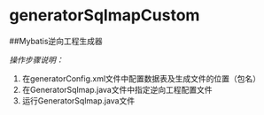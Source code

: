 # generatorSqlmapCustom

##Mybatis逆向工程生成器

*操作步骤说明：*

1. 在generatorConfig.xml文件中配置数据表及生成文件的位置（包名）
1. 在GeneratorSqlmap.java文件中指定逆向工程配置文件
1. 运行GeneratorSqlmap.java文件

